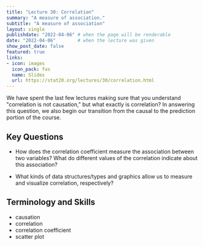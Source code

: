 ```yaml
---
title: "Lecture 30: Correlation"
summary: "A measure of association."
subtitle: "A measure of association"
layout: single
publishdate: "2022-04-06" # when the page will be renderable
date: "2022-04-06"        # when the lecture was given
show_post_date: false
featured: true
links:
- icon: images
  icon_pack: fas
  name: Slides
  url: https://stat20.org/lectures/30/correlation.html
---
```


We have spent the last few lectures making sure that you understand "correlation is not causation," but what exactly is correlation? In answering this question, we also begin our transition from the causal to the prediction portion of the course.

## Key Questions

- How does the correlation coefficient measure the association between two variables? What do different values of the correlation indicate about this association?

- What kinds of data structures/types and graphics allow us to measure and visualize correlation, respectively?

## Terminology and Skills

- causation
- correlation
- correlation coefficient
- scatter plot
